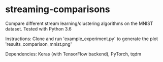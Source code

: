 # streaming-comparisons
Compare different stream learning/clustering algorithms on the MNIST dataset. Tested with Python 3.6

Instructions:
Clone and run 'example_experiment.py' to generate the plot 'results_comparison_mnist.png'

Dependencies: 
Keras (with TensorFlow backend), PyTorch, tqdm
